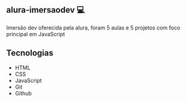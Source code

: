## alura-imersaodev 💻
Imersão dev oferecida pela alura, foram 5 aulas e 5 projetos com foco principal em JavaScript

##

## Tecnologias
- HTML
- CSS
- JavaScript
- Git
- Github
